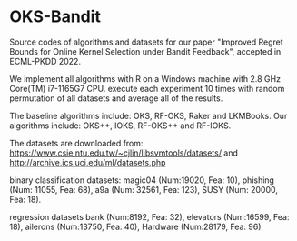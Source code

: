 # OKS-Bandit
Source codes of algorithms and datasets for our paper
"Improved Regret Bounds for Online Kernel Selection under Bandit Feedback",
accepted in ECML-PKDD 2022.

We implement all algorithms with R on a Windows machine with 2.8 GHz Core(TM) i7-1165G7 CPU.
execute each experiment 10 times with random permutation of all datasets and average all of the results.

The baseline algorithms include: OKS, RF-OKS, Raker and LKMBooks.
Our algorithms include: OKS++, IOKS, RF-OKS++ and RF-IOKS.

The datasets are downloaded from: https://www.csie.ntu.edu.tw/~cjlin/libsvmtools/datasets/
and http://archive.ics.uci.edu/ml/datasets.php

binary classification datasets:
magic04 (Num:19020, Fea: 10), 
phishing (Num: 11055, Fea: 68), 
a9a (Num: 32561, Fea: 123),
SUSY (Num: 20000, Fea: 18).

regression datasets
bank (Num:8192, Fea: 32), 
elevators (Num:16599, Fea: 18),
ailerons (Num:13750, Fea: 40), 
Hardware (Num:28179, Fea: 96)
